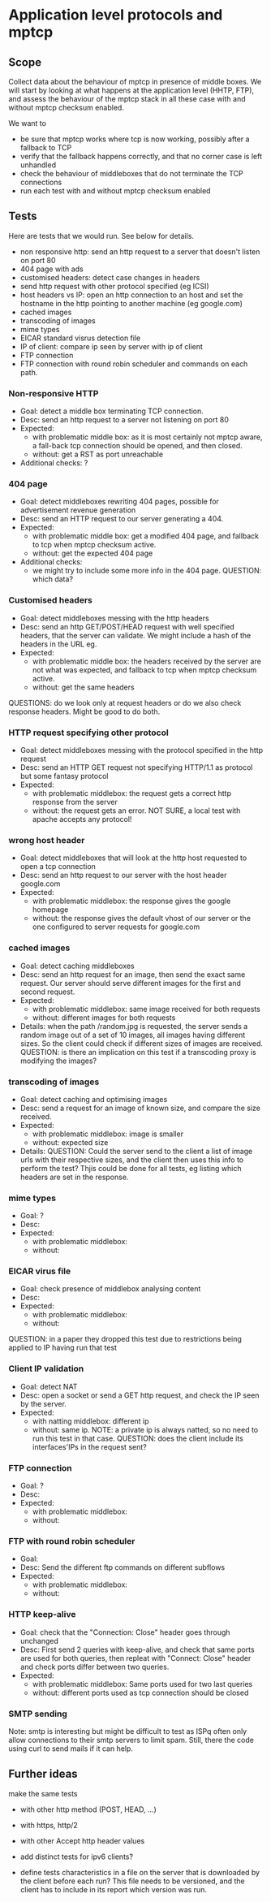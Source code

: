# Application level protocols and mptcp

## Scope 

Collect data about the behaviour of mptcp in presence of middle boxes.
We will start by looking at what happens at the application level (HHTP, FTP), 
and assess the behaviour of the mptcp stack in all these case with and without mptcp checksum enabled.

We want to

- be sure that mptcp works where tcp is now working, possibly after a fallback to TCP
- verify that the fallback happens correctly, and that no corner case is left unhandled
- check the behaviour of middleboxes that do not terminate the TCP connections
- run each test with and without mptcp checksum enabled

## Tests 

Here are tests that we would run. See below for details.

- non responsive http: send an http request to a server that doesn't listen on port 80
- 404 page with ads
- customised headers: detect case changes in headers
- send http request with other protocol specified (eg ICSI)
- host headers vs IP: open an http connection to an host and set the hostname in the http pointing to another machine (eg google.com)
- cached images
- transcoding of images
- mime types
- EICAR standard visrus detection file
- IP of client: compare ip seen by server with ip of client
- FTP connection
- FTP connection with round robin scheduler and commands on each path.


### Non-responsive HTTP

- Goal: detect a middle box terminating TCP connection.
- Desc: send an http request to a server not listening on port 80
- Expected: 
  - with problematic middle box: as it is most certainly not mptcp aware, a fall-back tcp connection should be opened, and then closed.
  - without: get a RST as port unreachable
- Additional checks: ?


### 404 page

- Goal: detect middleboxes rewriting 404 pages, possible for advertisement revenue generation
- Desc: send an HTTP request to our server generating a 404.
- Expected:
  - with problematic middle box: get a modified 404 page, and fallback to tcp when mptcp checksum active.
  - without: get the expected 404 page
- Additional checks: 
  - we might try to include some more info in the 404 page. QUESTION: which data?

### Customised headers

- Goal: detect middleboxes messing with the http headers
- Desc: send an http GET/POST/HEAD request with well specified headers, that the server can validate. We might include a hash of the headers in the URL eg. 
- Expected:
  - with problematic middle box: the headers received by the server are not what was expected, and fallback to tcp when mptcp checksum active.
  - without: get the same headers

QUESTIONS: do we look only at request headers or do we also check response headers. Might be good to do both.

### HTTP request specifying other protocol

- Goal: detect middleboxes messing with the protocol specified in the http request
- Desc: send an HTTP GET request not specifying HTTP/1.1 as protocol but some fantasy protocol
- Expected: 
  - with problematic middlebox: the request gets a correct http response from the server
  - without: the request gets an error. NOT SURE, a local test with apache accepts any protocol!

### wrong host header

- Goal: detect middleboxes that will look at the http host requested to open a tcp connection
- Desc: send an http request to our server with the host header google.com
- Expected:
  - with problematic middlebox: the response gives the google homepage
  - without: the response gives the default vhost of our server or the one configured to server requests for google.com

### cached images

- Goal: detect caching middleboxes
- Desc: send an http request for an image, then send the exact same request. Our server should serve different images for the first and second request. 
- Expected:
  - with problematic middlebox: same image received for both requests
  - without: different images for both requests
- Details: when the path /random.jpg is requested, the server sends a random image out of a set of 10 images, all images having different sizes. So the client could check if different sizes of images are received. QUESTION: is there an implication on this test if a transcoding proxy is modifying the images?

### transcoding of images

- Goal: detect caching and optimising images
- Desc: send a request for an image of known size, and compare the size received.
- Expected:
  - with problematic middlebox: image is smaller
  - without: expected size
- Details: QUESTION: Could the server send to the client a list of image urls with their respective sizes, and the client then uses this info to perform the test? Thjis could be done for all tests, eg listing which headers are set in the response.


### mime types

- Goal: ?
- Desc:
- Expected:
  - with problematic middlebox:
  - without:

### EICAR virus file

- Goal: check presence of middlebox analysing content
- Desc:
- Expected:
  - with problematic middlebox:
  - without:

QUESTION: in a paper they dropped this test due to restrictions being applied to IP having run that test

### Client IP validation

- Goal: detect NAT
- Desc: open a socket or send a GET http request, and check the IP seen by the server.
- Expected:
  - with natting middlebox: different ip
  - without: same ip.
NOTE: a private ip is always natted, so no need to run this test in that case.
QUESTION: does the client include its interfaces'IPs in the request sent?

### FTP connection

- Goal: ?
- Desc:
- Expected:
  - with problematic middlebox:
  - without:

### FTP with round robin scheduler

- Goal: 
- Desc: Send the different ftp commands on different subflows
- Expected:
  - with problematic middlebox:
  - without:

### HTTP keep-alive

- Goal: check that the "Connection: Close" header goes through unchanged
- Desc: First send 2 queries with keep-alive, and check that same ports are used for both queries, then repleat with "Connect: Close" header and check ports differ between two queries.
- Expected:
  - with problematic middlebox: Same ports used for two last queries
  - without: different ports used as tcp connection should be closed

### SMTP sending

Note: smtp is interesting but might be difficult to test as ISPq often only allow connections to their smtp servers to limit spam. Still, there the code using curl to send mails if it can help.


## Further ideas

make the same tests 
- with other http method (POST, HEAD, ...)
- with https, http/2
- with other Accept http header values 

- add distinct tests for ipv6 clients?
- define tests characteristics in a file on the server that is downloaded by the client before each run? This file needs to be versioned, and the client has to include in its report which version was run.
